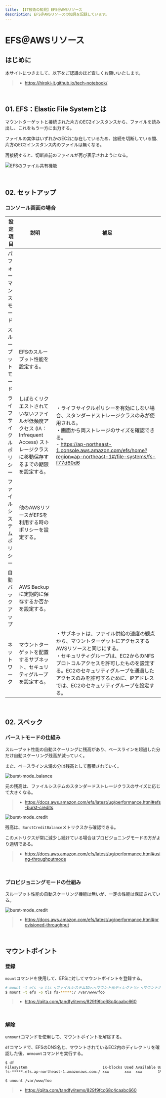 ```yaml
---
title: 【IT技術の知見】EFS＠AWSリソース
description: EFS＠AWSリソースの知見を記録しています。
---
```


# EFS＠AWSリソース

## はじめに

本サイトにつきまして、以下をご認識のほど宜しくお願いいたします。

> - https://hiroki-it.github.io/tech-notebook/

<br>

## 01. EFS：Elastic File Systemとは

マウントターゲットと接続された片方のEC2インスタンスから、ファイルを読み出し、これをもう一方に出力する。

ファイルの実体はいずれかのEC2に存在しているため、接続を切断している間、片方のEC2インスタンス内のファイルは無くなる。

再接続すると、切断直前のファイルが再び表示されようになる。

![EFSのファイル共有機能](https://raw.githubusercontent.com/hiroki-it/tech-notebook-images/master/images/EFSのファイル共有機能.png)

<br>

## 02. セットアップ

### コンソール画面の場合

| 設定項目                 | 説明                                                                                                                                | 補足                                                                                                                                                                                                                                                                                                                |
| ------------------------ | ----------------------------------------------------------------------------------------------------------------------------------- | ------------------------------------------------------------------------------------------------------------------------------------------------------------------------------------------------------------------------------------------------------------------------------------------------------------------- |
| パフォーマンスモード     |                                                                                                                                     |                                                                                                                                                                                                                                                                                                                     |
| スループットモード       | EFSのスループット性能を設定する。                                                                                                   |                                                                                                                                                                                                                                                                                                                     |
| ライフサイクルポリシー   | しばらくリクエストされていないファイルが低頻度アクセス (IA：Infrequent Access) ストレージクラスに移動保存するまでの期限を設定する。 | ・ライフサイクルポリシーを有効にしない場合、スタンダードストレージクラスのみが使用される。<br>・画面から両ストレージのサイズを確認できる。<br>- https://ap-northeast-1.console.aws.amazon.com/efs/home?region=ap-northeast-1#/file-systems/fs-f77d60d6                                                              |
| ファイルシステムポリシー | 他のAWSリソースがEFSを利用する時のポリシーを設定する。                                                                              |                                                                                                                                                                                                                                                                                                                     |
| 自動バックアップ         | AWS Backupに定期的に保存するか否かを設定する。                                                                                      |                                                                                                                                                                                                                                                                                                                     |
| ネットワーク             | マウントターゲットを配置するサブネット、セキュリティグループを設定する。                                                            | ・サブネットは、ファイル供給の速度の観点から、マウントターゲットにアクセスするAWSリソースと同じにする。<br>・セキュリティグループは、EC2からのNFSプロトコルアクセスを許可したものを設定する。EC2のセキュリティグループを通過したアクセスのみを許可するために、IPアドレスでは、EC2のセキュリティグループを設定する。 |

<br>

## 02. スペック

### バーストモードの仕組み

スループット性能の自動スケーリングに残高があり、ベースラインを超過した分だけ自動スケーリング残高が減っていく。

また、ベースライン未満の分は残高として蓄積されていく。

![burst-mode_balance](https://raw.githubusercontent.com/hiroki-it/tech-notebook-images/master/images/burst-mode_credit-balance-algorithm.png)

元の残高は、ファイルシステムのスタンダードストレージクラスのサイズに応じて大きくなる。

> - https://docs.aws.amazon.com/efs/latest/ug/performance.html#efs-burst-credits

![burst-mode_credit](https://raw.githubusercontent.com/hiroki-it/tech-notebook-images/master/images/burst-mode_credit-balance-size.png)

残高は、`BurstCreditBalance`メトリクスから確認できる。

このメトリクスが常に減少し続けている場合はプロビジョニングモードの方がより適切である。

> - https://docs.aws.amazon.com/efs/latest/ug/performance.html#using-throughputmode

<br>

### プロビジョニングモードの仕組み

スループット性能の自動スケーリング機能は無いが、一定の性能は保証されている。

![burst-mode_credit](https://raw.githubusercontent.com/hiroki-it/tech-notebook-images/master/images/provisioning-mode_credit-balance-size.png)

> - https://docs.aws.amazon.com/efs/latest/ug/performance.html#provisioned-throughput

<br>

## マウントポイント

### 登録

`mount`コマンドを使用して、EFSに対してマウントポイントを登録する。

```bash
# mount -t efs -o tls <ファイルシステムID>:<マウント元ディレクトリ> <マウントポイント>
$ mount -t efs -o tls fs-*****:/ /var/www/foo
```

> - https://qiita.com/tandfy/items/829f9fcc68c4caabc660

<br>

### 解除

`unmount`コマンドを使用して、マウントポイントを解除する。

`df`コマンドで、EFSのDNS名と、マウントされているEC2内のディレクトリを確認した後、`unmount`コマンドを実行する。

```bash
$ df
Filesystem                                  1K-blocks Used Available Use% Mounted on
fs-*****.efs.ap-northeast-1.amazonaws.com:/ xxx       xxx  xxx       1%   /var/www/foo

$ umount /var/www/foo
```

> - https://qiita.com/tandfy/items/829f9fcc68c4caabc660

<br>
